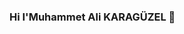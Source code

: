 ### Hi I'Muhammet Ali KARAGÜZEL 👋

<!--
**MuhammetK61/MuhammetK61** is a ✨ _special_ ✨ repository because its `README.md` (this file) appears on your GitHub profile.

Here are some ideas to get you started:

- 🔭 I’m currently working on ...
- 🌱 I'm currently learning Php Symfony with the help of Patika.dev
- 👯 I’m looking to collaborate on ...
- 🤔 I’m looking for help with ...
- 💬 I used PHP, HTML, CSS, Bootstrap, C, Ruby, JAVA.
- 📫 You can reach me at muhammetali.karaguzel61@gmail.com
- 😄 Pronouns: ...
- ⚡ Fun fact: ...
-->
